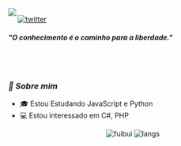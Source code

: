 <img align="left" src="https://orhun.dev/img/crow.png">

[![twitter](https://img.shields.io/badge/-@fuibui-313131?style=flat-square&labelColor=313131&logo=twitter&logoColor=white&color=313131)](https://twitter.com/fuibui)  

<h5>"O conhecimento é o caminho para a liberdade."</h5>

<br><br>
### <i>🎱 Sobre mim</i>

- 🎓 Estou Estudando JavaScript e Python
- 💻 Estou interessado em C#, PHP

<p align="center">
  <img alt="fuibui" src="https://github-readme-stats.vercel.app/api?username=&show_icons=true&theme=dark">
  <img alt="langs" src="https://github-readme-stats.vercel.app/api/top-langs/?username=fuibui&theme=dark&show_icons=true">
</p>
